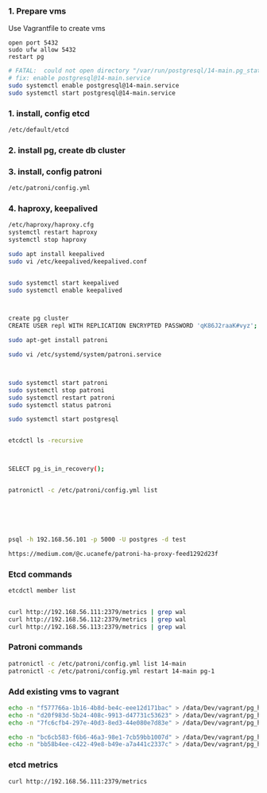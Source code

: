 
### 1. Prepare vms

Use Vagrantfile to create vms

    open port 5432
    sudo ufw allow 5432
    restart pg

```bash
# FATAL:  could not open directory "/var/run/postgresql/14-main.pg_stat_tmp": No such file or directory
# fix: enable postgresql@14-main.service
sudo systemctl enable postgresql@14-main.service
sudo systemctl start postgresql@14-main.service
```

### 1. install, config etcd

```bash
/etc/default/etcd
```

### 2. install pg, create db cluster

### 3. install, config patroni

```bash
/etc/patroni/config.yml
```

### 4. haproxy, keepalived

```bash
/etc/haproxy/haproxy.cfg
systemctl restart haproxy
systemctl stop haproxy

sudo apt install keepalived
sudo vi /etc/keepalived/keepalived.conf


sudo systemctl start keepalived
sudo systemctl enable keepalived



create pg cluster
CREATE USER repl WITH REPLICATION ENCRYPTED PASSWORD 'qK86J2raaK#vyz';

sudo apt-get install patroni

sudo vi /etc/systemd/system/patroni.service



sudo systemctl start patroni
sudo systemctl stop patroni
sudo systemctl restart patroni
sudo systemctl status patroni

sudo systemctl start postgresql


etcdctl ls -recursive



SELECT pg_is_in_recovery();


patronictl -c /etc/patroni/config.yml list






psql -h 192.168.56.101 -p 5000 -U postgres -d test

https://medium.com/@c.ucanefe/patroni-ha-proxy-feed1292d23f
```


### Etcd commands

```bash
etcdctl member list


curl http://192.168.56.111:2379/metrics | grep wal
curl http://192.168.56.112:2379/metrics | grep wal
curl http://192.168.56.113:2379/metrics | grep wal
```

### Patroni commands

```bash
patronictl -c /etc/patroni/config.yml list 14-main
patronictl -c /etc/patroni/config.yml restart 14-main pg-1
```




### Add existing vms to vagrant
```bash
echo -n "f577766a-1b16-4b8d-be4c-eee12d171bac" > /data/Dev/vagrant/pg_hot_standby/.vagrant/machines/pg-1/virtualbox/id
echo -n "d20f983d-5b24-408c-9913-d47731c53623" > /data/Dev/vagrant/pg_hot_standby/.vagrant/machines/pg-2/virtualbox/id
echo -n "7fc6cfb4-297e-40d3-8ed3-44e080e7d83e" > /data/Dev/vagrant/pg_hot_standby/.vagrant/machines/pg-3/virtualbox/id

echo -n "bc6cb583-f6b6-46a3-98e1-7cb59bb1007d" > /data/Dev/vagrant/pg_hot_standby/.vagrant/machines/hap-1/virtualbox/id
echo -n "bb58b4ee-c422-49e8-b49e-a7a441c2337c" > /data/Dev/vagrant/pg_hot_standby/.vagrant/machines/hap-2/virtualbox/id
```

### etcd metrics

```bash
curl http://192.168.56.111:2379/metrics
```
